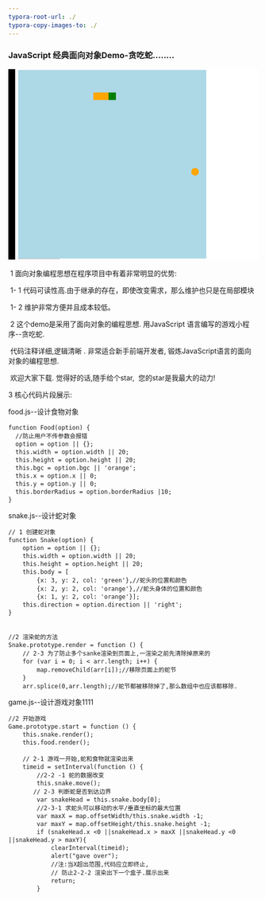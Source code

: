 ```yaml
---
typora-root-url: ./
typora-copy-images-to: ./
---
```


### **JavaScript 经典面向对象Demo-贪吃蛇**........

![snake](/snake.gif)

​    1 面向对象编程思想在程序项目中有着非常明显的优势:

​     1- 1 代码可读性高.由于继承的存在，即使改变需求，那么维护也只是在局部模块

​     1- 2 维护非常方便并且成本较低。

​     2 这个demo是采用了面向对象的编程思想. 用JavaScript 语言编写的游戏小程序--贪吃蛇.

​       代码注释详细,逻辑清晰 . 非常适合新手前端开发者, 锻炼JavaScript语言的面向对象的编程思想.  

​      欢迎大家下载. 觉得好的话,随手给个star,  您的star是我最大的动力! 

  

3 核心代码片段展示:

 food.js--设计食物对象

```
function Food(option) {
  //防止用户不传参数会报错
  option = option || {};
  this.width = option.width || 20;
  this.height = option.height || 20;
  this.bgc = option.bgc || 'orange';
  this.x = option.x || 0;
  this.y = option.y || 0;
  this.borderRadius = option.borderRadius |10;
}
```



snake.js--设计蛇对象

```
// 1 创建蛇对象
function Snake(option) {
    option = option || {};
    this.width = option.width || 20;
    this.height = option.height || 20;
    this.body = [
        {x: 3, y: 2, col: 'green'},//蛇头的位置和颜色
        {x: 2, y: 2, col: 'orange'},//蛇头身体的位置和颜色
        {x: 1, y: 2, col: 'orange'}];
    this.direction = option.direction || 'right';
}


//2 渲染蛇的方法
Snake.prototype.render = function () {
    // 2-3 为了防止多个sanke渲染到页面上,一渲染之前先清除掉原来的
    for (var i = 0; i < arr.length; i++) {
        map.removeChild(arr[i]);//移除页面上的蛇节
    }
    arr.splice(0,arr.length);//蛇节都被移除掉了,那么数组中也应该都移除.
```





  game.js--设计游戏对象1111

```
//2 开始游戏
Game.prototype.start = function () {
    this.snake.render();
    this.food.render();

    // 2-1 游戏一开始,蛇和食物就渲染出来
    timeid = setInterval(function () {
        //2-2 -1 蛇的数据改变
        this.snake.move();
       // 2-3 判断蛇是否到达边界
        var snakeHead = this.snake.body[0];
        //2-3-1 求蛇头可以移动的水平/垂直坐标的最大位置
        var maxX = map.offsetWidth/this.snake.width -1;
        var maxY = map.offsetHeight/this.snake.height -1;
        if (snakeHead.x <0 ||snakeHead.x > maxX ||snakeHead.y <0 ||snakeHead.y > maxY){
            clearInterval(timeid);
            alert("gave over");
            //注:当X超出范围,代码应立即终止,
            // 防止2-2-2 渲染出下一个盒子.展示出来
            return;
        }
```